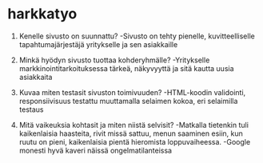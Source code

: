 # harkkatyo

1. Kenelle sivusto on suunnattu?
	-Sivusto on tehty pienelle, kuvitteelliselle tapahtumajärjestäjä yritykselle ja sen asiakkaille

2. Minkä hyödyn sivusto tuottaa kohderyhmälle?
	-Yritykselle markkinointitarkoituksessa tärkeä, näkyvyyttä ja sitä kautta uusia asiakkaita
	
3. Kuvaa miten testasit sivuston toimivuuden?
	-HTML-koodin validointi, responsiivisuus testattu muuttamalla selaimen kokoa, eri selaimilla testaus
	
4. Mitä vaikeuksia kohtasit ja miten niistä selvisit?
	-Matkalla tietenkin tuli kaikenlaisia haasteita, rivit missä sattuu, menun saaminen esiin, kun
	ruutu on pieni, kaikenlaisia pientä hieromista loppuvaiheessa.
	-Google monesti hyvä kaveri näissä ongelmatilanteissa
